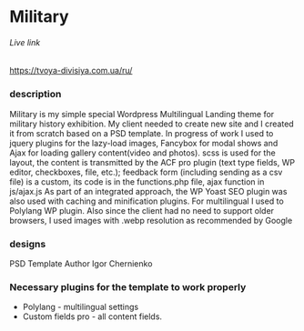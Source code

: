 # Military
###### Live link
https://tvoya-divisiya.com.ua/ru/

### description

Military is my simple special Wordpress Multilingual Landing theme for military history exhibition.
My client needed to create new site and I created it from scratch based on a PSD template.
In progress of work I used to jquery plugins for the lazy-load images, Fancybox for modal shows and Ajax for loading gallery content(video and photos).
scss is used for the layout, the content is transmitted by the ACF pro plugin (text type fields, WP editor, checkboxes, file, etc.); 
feedback form (including sending as a csv file) is a custom, its code is in the functions.php file, ajax function in js/ajax.js
As part of an integrated approach, the WP Yoast SEO plugin was also used with caching and minification plugins. For multilingual I used to Polylang WP plugin.
Also since the client had no need to support older browsers, I used images with .webp resolution as recommended by Google

### designs
PSD Template Author Igor Chernienko

### Necessary plugins for the template to work properly

* Polylang - multilingual settings
* Custom fields pro - all content fields.
